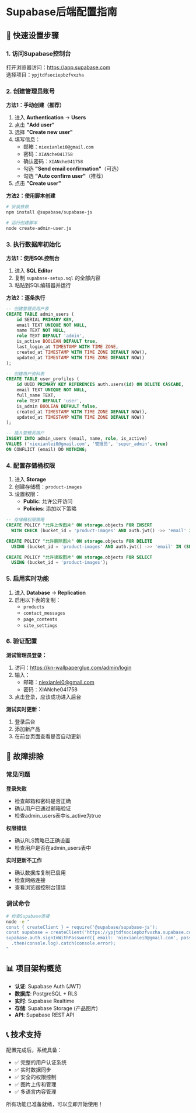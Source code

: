 # Supabase后端配置指南

## 🚀 快速设置步骤

### 1. 访问Supabase控制台
打开浏览器访问：https://app.supabase.com  
选择项目：`ypjtdfsociepbzfvxzha`

### 2. 创建管理员账号
**方法1：手动创建（推荐）**
1. 进入 **Authentication** → **Users**
2. 点击 **"Add user"**
3. 选择 **"Create new user"**
4. 填写信息：
   - 邮箱：`niexianlei0@gmail.com`
   - 密码：`XIANche041758`
   - 确认密码：`XIANche041758`
   - 勾选 **"Send email confirmation"**（可选）
   - 勾选 **"Auto confirm user"**（推荐）
5. 点击 **"Create user"**

**方法2：使用脚本创建**
```bash
# 安装依赖
npm install @supabase/supabase-js

# 运行创建脚本
node create-admin-user.js
```

### 3. 执行数据库初始化

**方法1：使用SQL控制台**
1. 进入 **SQL Editor**
2. 复制 `supabase-setup.sql` 的全部内容
3. 粘贴到SQL编辑器并运行

**方法2：逐条执行**
```sql
-- 创建管理员用户表
CREATE TABLE admin_users (
    id SERIAL PRIMARY KEY,
    email TEXT UNIQUE NOT NULL,
    name TEXT NOT NULL,
    role TEXT DEFAULT 'admin',
    is_active BOOLEAN DEFAULT true,
    last_login_at TIMESTAMP WITH TIME ZONE,
    created_at TIMESTAMP WITH TIME ZONE DEFAULT NOW(),
    updated_at TIMESTAMP WITH TIME ZONE DEFAULT NOW()
);

-- 创建用户资料表
CREATE TABLE user_profiles (
    id UUID PRIMARY KEY REFERENCES auth.users(id) ON DELETE CASCADE,
    email TEXT UNIQUE NOT NULL,
    full_name TEXT,
    role TEXT DEFAULT 'user',
    is_admin BOOLEAN DEFAULT false,
    created_at TIMESTAMP WITH TIME ZONE DEFAULT NOW(),
    updated_at TIMESTAMP WITH TIME ZONE DEFAULT NOW()
);

-- 插入管理员用户
INSERT INTO admin_users (email, name, role, is_active) 
VALUES ('niexianlei0@gmail.com', '管理员', 'super_admin', true)
ON CONFLICT (email) DO NOTHING;
```

### 4. 配置存储桶权限
1. 进入 **Storage**
2. 创建存储桶：`product-images`
3. 设置权限：
   - **Public**: 允许公开访问
   - **Policies**: 添加以下策略

```sql
-- 存储桶权限策略
CREATE POLICY "允许上传图片" ON storage.objects FOR INSERT
  WITH CHECK (bucket_id = 'product-images' AND auth.jwt() ->> 'email' IN (SELECT email FROM admin_users WHERE is_active = true));

CREATE POLICY "允许删除图片" ON storage.objects FOR DELETE
  USING (bucket_id = 'product-images' AND auth.jwt() ->> 'email' IN (SELECT email FROM admin_users WHERE is_active = true));

CREATE POLICY "允许读取图片" ON storage.objects FOR SELECT
  USING (bucket_id = 'product-images');
```

### 5. 启用实时功能
1. 进入 **Database** → **Replication**
2. 启用以下表的复制：
   - `products`
   - `contact_messages`
   - `page_contents`
   - `site_settings`

### 6. 验证配置

**测试管理员登录：**
1. 访问：https://kn-wallpaperglue.com/admin/login
2. 输入：
   - 邮箱：niexianlei0@gmail.com
   - 密码：XIANche041758
3. 点击登录，应该成功进入后台

**测试实时更新：**
1. 登录后台
2. 添加新产品
3. 在前台页面查看是否自动更新

## 🔧 故障排除

### 常见问题

**登录失败**
- 检查邮箱和密码是否正确
- 确认用户已通过邮箱验证
- 检查admin_users表中is_active为true

**权限错误**
- 确认RLS策略已正确设置
- 检查用户是否在admin_users表中

**实时更新不工作**
- 确认数据库复制已启用
- 检查网络连接
- 查看浏览器控制台错误

### 调试命令

```bash
# 检查Supabase连接
node -e "
const { createClient } = require('@supabase/supabase-js');
const supabase = createClient('https://ypjtdfsociepbzfvxzha.supabase.co', 'eyJhbGciOiJIUzI1NiIsInR5cCI6IkpXVCJ9.eyJpc3MiOiJzdXBhYmFzZSIsInJlZiI6InlwanRkZnNvY2llcGJ6ZnZ4emhhIiwicm9sZSI6ImFub24iLCJpYXQiOjE3NTQ5NzU3NDcsImV4cCI6MjA3MDU1MTc0N30.YphVSQeOwn2gNFisRTsg0IhN6cNxDtWTo9k-QgeVU0w');
supabase.auth.signInWithPassword({ email: 'niexianlei0@gmail.com', password: 'XIANche041758' })
  .then(console.log).catch(console.error);
"
```

## 📊 项目架构概览

- **认证**: Supabase Auth (JWT)
- **数据库**: PostgreSQL + RLS
- **实时**: Supabase Realtime
- **存储**: Supabase Storage (产品图片)
- **API**: Supabase REST API

## 📞 技术支持

配置完成后，系统具备：
- ✅ 完整的用户认证系统
- ✅ 实时数据同步
- ✅ 安全的权限控制
- ✅ 图片上传和管理
- ✅ 多语言内容管理

所有功能已准备就绪，可以立即开始使用！